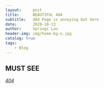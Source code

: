 ```yaml
---
layout:     post
title:      BEAUTIFUL 404
subtitle:   404 Page is annoying but here
date:       2020-10-13
author:     Springs Lau
header-img: img/home-bg-o.jpg
catalog: true
tags:
    - Blog
---
```


## MUST SEE

[*404*](sprlau.github.io/123)
